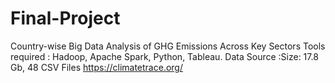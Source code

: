 # Final-Project
Country-wise Big Data Analysis of GHG Emissions Across Key Sectors
Tools required : Hadoop, Apache Spark, Python, Tableau.
Data Source :Size: 17.8 Gb, 48 CSV Files
https://climatetrace.org/

